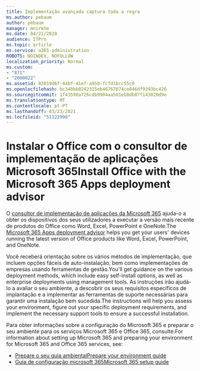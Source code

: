```yaml
---
title: Implementação avançada captura toda a regra
ms.author: pebaum
author: pebaum
manager: mnirkhe
ms.date: 04/21/2020
audience: ITPro
ms.topic: article
ms.service: o365-administration
ROBOTS: NOINDEX, NOFOLLOW
localization_priority: Normal
ms.custom:
- "871"
- "2000022"
ms.assetid: 82019d6f-44bf-41ef-a950-fcfd1bcc55c0
ms.openlocfilehash: bc340bb0242315eb46767074ce846df9393bc426
ms.sourcegitcommit: 1f43598a726cdb9904aa501eb8db87f143020d9e
ms.translationtype: MT
ms.contentlocale: pt-PT
ms.lasthandoff: 03/23/2021
ms.locfileid: "51122998"
---
```

# <a name="install-office-with-the-microsoft-365-apps-deployment-advisor"></a><span data-ttu-id="efbd6-102">Instalar o Office com o consultor de implementação de aplicações Microsoft 365</span><span class="sxs-lookup"><span data-stu-id="efbd6-102">Install Office with the Microsoft 365 Apps deployment advisor</span></span>

<span data-ttu-id="efbd6-103">O [consultor de implementação de aplicações da Microsoft 365](https://go.microsoft.com/fwlink/?linkid=2145748) ajuda-o a obter os dispositivos dos seus utilizadores a executar a versão mais recente de produtos do Office como Word, Excel, PowerPoint e OneNote.</span><span class="sxs-lookup"><span data-stu-id="efbd6-103">The [Microsoft 365 Apps deployment advisor](https://go.microsoft.com/fwlink/?linkid=2145748) helps you get your users' devices running the latest version of Office products like Word, Excel, PowerPoint, and OneNote.</span></span>
  
<span data-ttu-id="efbd6-104">Você receberá orientação sobre os vários métodos de implementação, que incluem opções fáceis de auto-instalação, bem como implementações de empresas usando ferramentas de gestão.</span><span class="sxs-lookup"><span data-stu-id="efbd6-104">You'll get guidance on the various deployment methods, which include easy self-install options, as well as enterprise deployments using management tools.</span></span> <span data-ttu-id="efbd6-105">As instruções irão ajudá-lo a avaliar o seu ambiente, a descobrir os seus requisitos específicos de implantação e a implementar as ferramentas de suporte necessárias para garantir uma instalação bem sucedida.</span><span class="sxs-lookup"><span data-stu-id="efbd6-105">The instructions will help you assess your environment, figure out your specific deployment requirements, and implement the necessary support tools to ensure a successful installation.</span></span>
  
<span data-ttu-id="efbd6-106">Para obter informações sobre a configuração do Microsoft 365 e preparar o seu ambiente para os serviços Microsoft 365 e Office 365, consulte:</span><span class="sxs-lookup"><span data-stu-id="efbd6-106">For information about setting up Microsoft 365 and preparing your environment for Microsoft 365 and Office 365 services, see:</span></span>

- [<span data-ttu-id="efbd6-107">Prepare o seu guia ambiental</span><span class="sxs-lookup"><span data-stu-id="efbd6-107">Prepare your environment guide</span></span>](https://go.microsoft.com/fwlink/?linkid=2005213)
- [<span data-ttu-id="efbd6-108">Guia de configuração microsoft 365</span><span class="sxs-lookup"><span data-stu-id="efbd6-108">Microsoft 365 setup guide</span></span>](https://go.microsoft.com/fwlink/?linkid=2072646)
